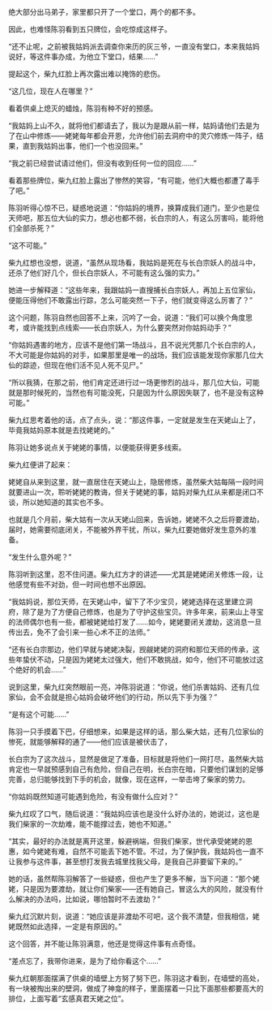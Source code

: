 绝大部分出马弟子，家里都只开了一个堂口，两个的都不多。

因此，也难怪陈羽看到五只牌位，会吃惊成这样子。

“还不止呢，之前被我姑妈派去调查你来历的灰三爷，一直没有堂口，本来我姑妈说好，等这件事办成，为他立下堂口，结果……”

提起这个，柴九红脸上再次露出难以掩饰的悲伤。

“这几位，现在人在哪里？”

看着供桌上熄灭的蜡烛，陈羽有种不好的预感。

“我姑妈上山不久，就将他们都请去了，我以为是跟从前一样，姑妈请他们去是为了在山中修炼——姥姥每年都会开恩，允许他们前去洞府中的灵穴修炼一阵子，结果，直到我姑妈出事，他们一个也没回来。”

“我之前已经尝试请过他们，但没有收到任何一位的回应……”

看着那些牌位，柴九红脸上露出了惨然的笑容，“有可能，他们大概也都遭了毒手了吧。”

陈羽听得心惊不已，疑惑地说道：“你姑妈的境界，换算成我们道门，至少也是位天师吧，那五位大仙的实力，想必也都不弱，长白宗的人，有这么厉害吗，能将他们全部杀死？”

“这不可能。”

柴九红想也没想，说道，“虽然从现场看，我姑妈是死在与长白宗妖人的战斗中，还杀了他们好几个，但长白宗妖人，不可能有这么强的实力。”

她进一步解释道：“这些年来，我跟姑妈一直搜捕长白宗妖人，再加上五位家仙，便能压得他们不敢露出行踪，怎么可能突然一下子，他们就变得这么厉害了？”

这个问题，陈羽自然也回答不上来，沉吟了一会，说道：“我们可以换个角度思考，或许能找到点线索——长白宗妖人，为什么要突然对你姑妈动手？”

“你姑妈遇害的地方，应该不是他们第一场战斗，且不说光凭那几个长白宗的人，不大可能是你姑妈的对手，如果那里是唯一的战场，我们应该能发现你家那几位大仙的踪迹，但现在他们活不见人死不见尸。”

“所以我猜，在那之前，他们肯定还进行过一场更惨烈的战斗，那几位大仙，可能就是那时候死的，当然也有可能没死，只是因为什么原因失联了，也不是没有这种可能。”

柴九红思考着他的话，点了点头，说：“那这件事，一定就是发生在天姥山上了，毕竟我姑妈原本就是去找姥姥的。”

陈羽让她多说点关于姥姥的事情，以便能获得更多线索。

柴九红便讲了起来：

姥姥自从来到这里，就一直居住在天姥山上，隐居修炼，虽然柴大姑每隔一段时间就要进山一次，聆听姥姥的教诲，但关于姥姥的事，姑妈对柴九红从来都是闭口不谈，所以她知道的其实也不多。

也就是几个月前，柴大姑有一次从天姥山回来，告诉她，姥姥不久之后将要渡劫，届时，她需要彻底闭关，不能被外界干扰，所以，柴九红要她做好发生意外的准备。

“发生什么意外呢？”

陈羽听到这里，忍不住问道。柴九红方才的讲述——尤其是姥姥闭关修炼一段，让他感觉有些不对劲，但一时间也想不出原因。

“我姑妈说，那位天师，在天姥山中，留下了不少宝贝，姥姥选择在这里建立洞府，除了是为了方便自己修炼，也是为了守护这些宝贝。许多年来，前来山上寻宝的法师偶尔也有一些，都被姥姥给打发了……如今，姥姥要闭关渡劫，这消息一旦传出去，免不了会引来一些心术不正的法师。”

“还有长白宗那边，他们早就与姥姥决裂，觊觎姥姥的洞府和那位天师的传承，这些年蛰伏不动，只是因为姥姥太过强大，他们不敢挑战，如今，他们不可能放过这个绝好的机会……”

说到这里，柴九红突然眼前一亮，冲陈羽说道：“你说，他们杀害姑妈、还有几位家仙，会不会就是担心姑妈会破坏他们的行动，所以先下手为强？”

“是有这个可能……”

陈羽一只手摸着下巴，仔细想来，如果是这样的话，那么柴大姑，还有几位家仙的惨死，就能够解释的通了——他们应该是被伏击了，

长白宗为了这次战斗，显然是做足了准备，目标就是将他们一网打尽，虽然柴大姑肯定也一早就预感到自己有危险，但自己在明，长白宗在暗，只要他们谋划的足够完善，总归能够找到下手的机会，就像，现在这样，一举击垮了柴家的势力。

“你姑妈既然知道可能遇到危险，有没有做什么应对？”

柴九红叹了口气，随后说道：“我姑妈应该也是没什么好办法的，她说过，这也是我们柴家的一次劫难，能不能撑过去，她也不知道。”

“其实，最好的办法就是离开这里，躲避祸端，但我们柴家，世代承受姥姥的恩惠，如今姥姥有难，自然不可能丢下她不管。不过，为了保护我，我姑妈也一直不让我参与这件事，甚至想打发我去城里找我父母，是我自己非要留下来的。”

她的话，虽然帮陈羽解答了一些疑惑，但也产生了更多不解，当下问道：“那个姥姥，只是因为要渡劫，就让你们柴家——还有她自己，冒这么大的风险，就没有什么解决的办法吗，比如说，哪怕暂时不去渡劫？”

柴九红沉默片刻，说道：“她应该是非渡劫不可吧，这个我不清楚，但我相信，姥姥既然如此选择，一定是有原因的。”

这个回答，并不能让陈羽满意，他还是觉得这件事有点奇怪。

“差点忘了，我带你进来，是为了给你看这个……”

柴九红朝那面摆满了供桌的墙壁上方努了努下巴，陈羽这才看到，在墙壁的高处，有一块被掏出来的壁洞，做成了神龛的样子，里面摆着一只比下面那些都要高大的排位，上面写着“玄感真君天姥之位”。

